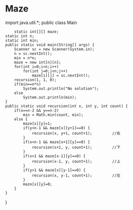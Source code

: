 # Maze

import java.util.*;
public class Main 

        static int[][] maze;
	static int n;
	static int min;
	public static void main(String[] args) {
		Scanner sc = new Scanner(System.in);
		n = sc.nextInt();
		min = n*n;
		maze = new int[n][n];
		for(int i=0;i<n;i++)
			for(int j=0;j<n;j++) 
				maze[i][j] = sc.nextInt();
		recursion(1, 1, 0);
		if(min==n*n)
			System.out.println("No solution");
		else 
			System.out.println(min);
	}
	public static void recursion(int x, int y, int count) {
		if(x==n-2 && y==n-2)
			min = Math.min(count, min);
		else {
			maze[x][y]=1;							
			if(y<n-1 && maze[x][y+1]==0) {
				recursion(x, y+1, count+1);			//右
			}
			if(x<n-1 && maze[x+1][y]==0) {
				recursion(x+1, y, count+1);			//下
			}
			if(x>1 && maze[x-1][y]==0) {
				recursion(x-1, y, count+1);			//上
			}
			if(y>1 && maze[x][y-1]==0) {
				recursion(x, y-1, count+1);			//左
			}
			maze[x][y]=0;						
		}
	}
}

